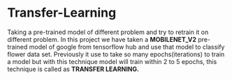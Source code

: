 # Transfer-Learning 
Taking a pre-trained model of different problem and try to retrain it on different problem. In this project we have taken a **MOBILENET_V2** pre-trained model of google from tensorflow hub and use that model to classify flower data set. Previously it use to take so many epochs(iterations) to train a model but with this technique model will train within 2 to 5 epochs, this technique is called as **TRANSFER LEARNING.**
